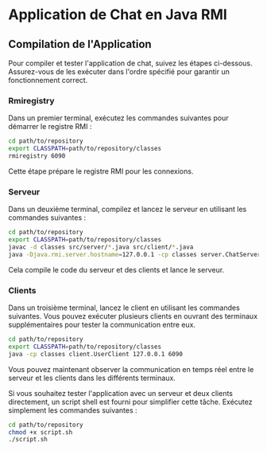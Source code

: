 # Application de Chat en Java RMI

## Compilation de l'Application

Pour compiler et tester l'application de chat, suivez les étapes ci-dessous. Assurez-vous de les exécuter dans l'ordre spécifié pour garantir un fonctionnement correct.

### Rmiregistry

Dans un premier terminal, exécutez les commandes suivantes pour démarrer le registre RMI :

```bash
cd path/to/repository
export CLASSPATH=path/to/repository/classes
rmiregistry 6090
```
Cette étape prépare le registre RMI pour les connexions.

### Serveur

Dans un deuxième terminal, compilez et lancez le serveur en utilisant les commandes suivantes :

```bash
cd path/to/repository
export CLASSPATH=path/to/repository/classes
javac -d classes src/server/*.java src/client/*.java
java -Djava.rmi.server.hostname=127.0.0.1 -cp classes server.ChatServer 6090
```
Cela compile le code du serveur et des clients et lance le serveur.

### Clients

Dans un troisième terminal, lancez le client en utilisant les commandes suivantes. Vous pouvez exécuter plusieurs clients en ouvrant des terminaux supplémentaires pour tester la communication entre eux.

```bash
cd path/to/repository
export CLASSPATH=path/to/repository/classes
java -cp classes client.UserClient 127.0.0.1 6090
```
Vous pouvez maintenant observer la communication en temps réel entre le serveur et les clients dans les différents terminaux.

Si vous souhaitez tester l'application avec un serveur et deux clients directement, un script shell est fourni pour simplifier cette tâche. Exécutez simplement les commandes suivantes :

```bash
cd path/to/repository
chmod +x script.sh
./script.sh
```
